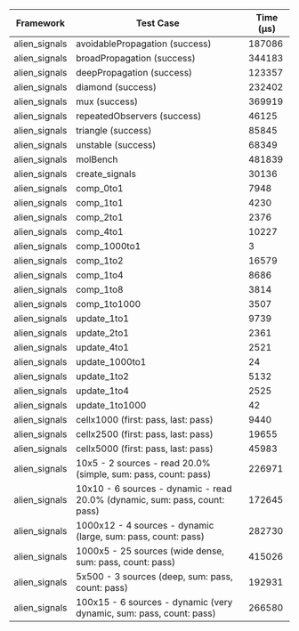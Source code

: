 | Framework | Test Case | Time (μs) |
| --- | --- | --- |
| alien_signals | avoidablePropagation (success) | 187086 |
| alien_signals | broadPropagation (success) | 344183 |
| alien_signals | deepPropagation (success) | 123357 |
| alien_signals | diamond (success) | 232402 |
| alien_signals | mux (success) | 369919 |
| alien_signals | repeatedObservers (success) | 46125 |
| alien_signals | triangle (success) | 85845 |
| alien_signals | unstable (success) | 68349 |
| alien_signals | molBench | 481839 |
| alien_signals | create_signals | 30136 |
| alien_signals | comp_0to1 | 7948 |
| alien_signals | comp_1to1 | 4230 |
| alien_signals | comp_2to1 | 2376 |
| alien_signals | comp_4to1 | 10227 |
| alien_signals | comp_1000to1 | 3 |
| alien_signals | comp_1to2 | 16579 |
| alien_signals | comp_1to4 | 8686 |
| alien_signals | comp_1to8 | 3814 |
| alien_signals | comp_1to1000 | 3507 |
| alien_signals | update_1to1 | 9739 |
| alien_signals | update_2to1 | 2361 |
| alien_signals | update_4to1 | 2521 |
| alien_signals | update_1000to1 | 24 |
| alien_signals | update_1to2 | 5132 |
| alien_signals | update_1to4 | 2525 |
| alien_signals | update_1to1000 | 42 |
| alien_signals | cellx1000 (first: pass, last: pass) | 9440 |
| alien_signals | cellx2500 (first: pass, last: pass) | 19655 |
| alien_signals | cellx5000 (first: pass, last: pass) | 45983 |
| alien_signals | 10x5 - 2 sources - read 20.0% (simple, sum: pass, count: pass) | 226971 |
| alien_signals | 10x10 - 6 sources - dynamic - read 20.0% (dynamic, sum: pass, count: pass) | 172645 |
| alien_signals | 1000x12 - 4 sources - dynamic (large, sum: pass, count: pass) | 282730 |
| alien_signals | 1000x5 - 25 sources (wide dense, sum: pass, count: pass) | 415026 |
| alien_signals | 5x500 - 3 sources (deep, sum: pass, count: pass) | 192931 |
| alien_signals | 100x15 - 6 sources - dynamic (very dynamic, sum: pass, count: pass) | 266580 |
